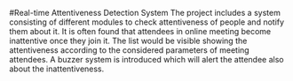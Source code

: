 #Real-time Attentiveness Detection System 
The project includes a system consisting of different modules to check
attentiveness of people and notify them about it. It is often found that attendees in
online meeting become inattentive once they join it. The list would be visible
showing the attentiveness according to the considered parameters of meeting
attendees. A buzzer system is introduced which will alert the attendee also about
the inattentiveness.
